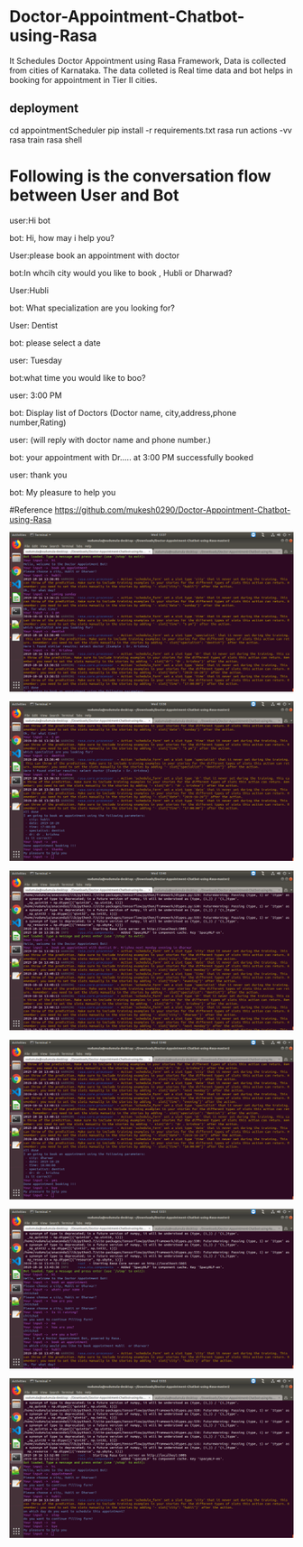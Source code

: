 # Doctor-Appointment-Chatbot-using-Rasa
It Schedules Doctor Appointment using Rasa Framework, Data is collected from cities of Karnataka.
The data colleted is Real time data and bot helps in booking for appointment in Tier II cities.

## deployment
cd appointmentScheduler
pip install -r requirements.txt
rasa run actions -vv
rasa train
rasa shell

# Following is the conversation flow between User and Bot

user:Hi bot

bot: Hi, how may i help you?

User:please book an appointment with doctor

bot:In whcih city would you like to book , Hubli or Dharwad?

User:Hubli

bot: What specialization are you looking for?

User: Dentist

bot: please select a date

user: Tuesday

bot:what time you would like to boo?

user: 3:00 PM

bot: Display list of Doctors (Doctor  name, city,address,phone number,Rating)

user: (will reply with doctor name and phone number.)

bot: your appointment with Dr..... at 3:00 PM successfully booked


user: thank you

bot: My pleasure to help you


#Reference
https://github.com/mukesh0290/Doctor-Appointment-Chatbot-using-Rasa

![alt text](https://github.com/vyaswanth965/Chatbot_appointmentScheduler/blob/main/appointmentScheduler/Screenshot%20from%202019-10-16%2013-37-59.png)

![alt text](https://github.com/vyaswanth965/Chatbot_appointmentScheduler/blob/main/appointmentScheduler/Screenshot%20from%202019-10-16%2013-38-11.png)

![alt text](https://github.com/vyaswanth965/Chatbot_appointmentScheduler/blob/main/appointmentScheduler/Screenshot%20from%202019-10-16%2013-40-48.png)

![alt text](https://github.com/vyaswanth965/Chatbot_appointmentScheduler/blob/main/appointmentScheduler/Screenshot%20from%202019-10-16%2013-40-59.png)

![alt text](https://github.com/vyaswanth965/Chatbot_appointmentScheduler/blob/main/appointmentScheduler/Screenshot%20from%202019-10-16%2013-51-49.png)

![alt text](https://github.com/vyaswanth965/Chatbot_appointmentScheduler/blob/main/appointmentScheduler/Screenshot%20from%202019-10-16%2013-55-35.png)

